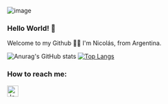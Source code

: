 ![image](https://user-images.githubusercontent.com/69931243/131025166-72ecc437-cd90-4c7b-acf0-c635ca6258df.png)


### Hello World! 👋

Welcome to my Github 👨‍💻 I'm Nicolás, from Argentina. 

![Anurag's GitHub stats](https://github-readme-stats.vercel.app/api?username=kryvenic&show_icons=true&theme=merko) [![Top Langs](https://github-readme-stats.vercel.app/api/top-langs/?username=kryvenic&layout=compact&theme=merko)](https://github.com/anuraghazra/github-readme-stats)

### How to reach me:
[<img align="left" alt="Jonathandyallo | LinkedIn" width="26px" src="https://www.vectorlogo.zone/logos/linkedin/linkedin-icon.svg" />][linkedin]



[linkedin]: https://linkedin.com/in/kryvenic


<!--
**kryvenic/kryvenic** is a ✨ _special_ ✨ repository because its `README.md` (this file) appears on your GitHub profile.

Here are some ideas to get you started:

- 🔭 I’m currently working on ...
- 🌱 I’m currently learning ...
- 👯 I’m looking to collaborate on ...
- 🤔 I’m looking for help with ...
- 💬 Ask me about ...
- 📫 How to reach me: ...
- 😄 Pronouns: ...
- ⚡ Fun fact: ...
-->
